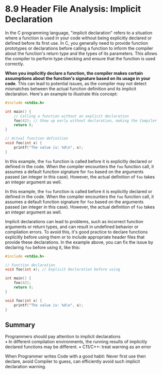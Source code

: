 # 8.9 Header File Analysis: Implicit Declaration



In the C programming language, "implicit declaration" refers to a situation where a function is used in your code without being explicitly declared or defined before its first use. In C, you generally need to provide function prototypes or declarations before calling a function to inform the compiler about the function's return type and the types of its parameters. This allows the compiler to perform type checking and ensure that the function is used correctly.

**When you implicitly declare a function, the compiler makes certain assumptions about the function's signature based on its usage in your code**. This can lead to potential issues, as the compiler may not detect mismatches between the actual function definition and its implicit declaration. Here's an example to illustrate this concept:

```c
#include <stdio.h>

int main() {
    // Calling a function without an explicit declaration
    foo(42); // Show up early without declaration, making the Compiler to assume.
    return 0;
}

// Actual function definition
void foo(int x) {
    printf("The value is: %d\n", x);
}
```

In this example, the `foo` function is called before it is explicitly declared or defined in the code. When the compiler encounters the `foo` function call, it assumes a default function signature for `foo` based on the arguments passed (an integer in this case). However, the actual definition of `foo` takes an integer argument as well.

In this example, the `foo` function is called before it is explicitly declared or defined in the code. When the compiler encounters the `foo` function call, it assumes a default function signature for `foo` based on the arguments passed (an integer in this case). However, the actual definition of `foo` takes an integer argument as well.

Implicit declarations can lead to problems, such as incorrect function arguments or return types, and can result in undefined behavior or compilation errors. To avoid this, it's good practice to declare functions explicitly before using them or to include appropriate header files that provide these declarations. In the example above, you can fix the issue by declaring `foo` before using it, like this:

```c
#include <stdio.h>

// Function declaration
void foo(int x); // Explicit Declaration before using

int main() {
    foo(42);
    return 0;
}

void foo(int x) {
    printf("The value is: %d\n", x);
}
```

## Summary

Programmers should pay attention to implicit declarations  
• In different compilation environments, the running results of implicitly declared functions may be different.
• C11/C++: treat warning as an error

When Programmer writes Code with a good habit: Never first use then declare, avoid Compiler to guess, can efficiently avoid such implicit declaration warning.
